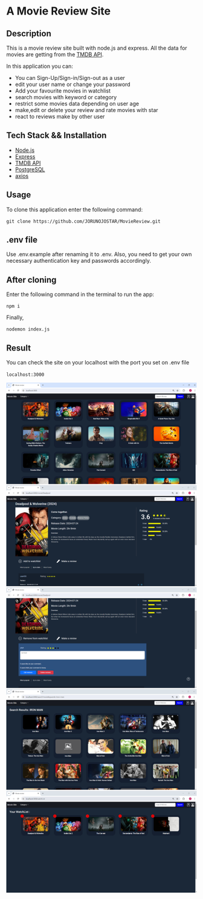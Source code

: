 # A Movie Review Site

## Description

This is a movie review site built with node.js and express. All the data for movies are getting from the [TMDB API](https://developer.themoviedb.org/docs/getting-started).

In this application you can:
- You can Sign-Up/Sign-in/Sign-out as a user
- edit your user name or change your password
- Add your favourite movies in watchlist
- search movies with keyword or category
- restrict some movies data depending on user age
- make,edit or delete your review and rate movies with star
- react to reviews make by other user


## Tech Stack && Installation
- [Node.js](https://nodejs.org/en)
- [Express](https://expressjs.com/)
- [TMDB API](https://developer.themoviedb.org/docs/getting-started)
- [PostgreSQL](https://www.postgresql.org/download/)
- [axios](https://github.com/axios/axios/)
   

## Usage
To clone this application enter the following command:
```
git clone https://github.com/JORUNOJOSTAR/MovieReview.git
```

## .env file

Use .env.example after renaming it to .env. Also, you need to get your own necessary authentication key and passwords accordingly.

## After cloning

Enter the following command in the terminal to run the app:

```
npm i
```

Finally,

```
nodemon index.js
```

## Result

You can check the site on your localhost with the port you set on .env file

`localhost:3000`

![My Image](screenshot/home.png)
![My Image](screenshot/movieInfo.png)
![My Image](screenshot/reviews.png)
![My Image](screenshot/search.png)
![My Image](screenshot/watchlist.png)

